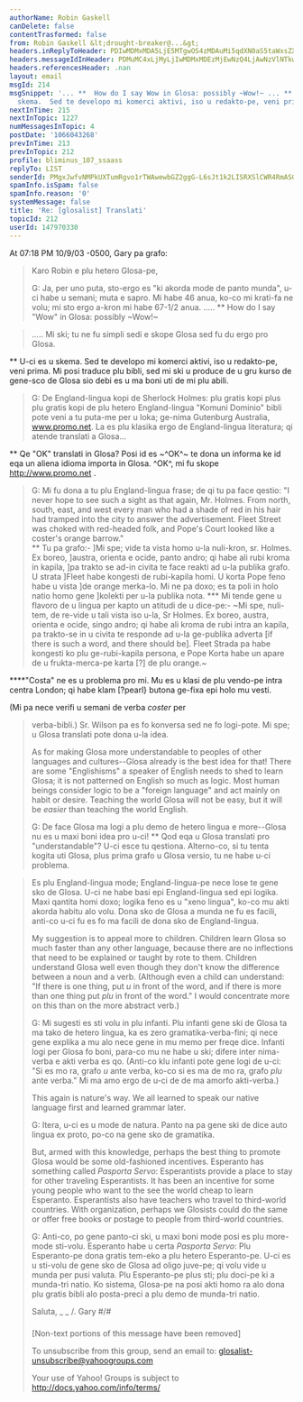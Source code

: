 ```yaml
---
authorName: Robin Gaskell
canDelete: false
contentTrasformed: false
from: Robin Gaskell &lt;drought-breaker@...&gt;
headers.inReplyToHeader: PDIwMDMxMDA5LjE5MTgwOS4zMDAuMi5qdXN0aS5taWxsZXJAanVuby5jb20+
headers.messageIdInHeader: PDMuMC4xLjMyLjIwMDMxMDEzMjEwNzQ4LjAwNzVlNTkwQHBhY2lmaWMubmV0LmF1Pg==
headers.referencesHeader: .nan
layout: email
msgId: 214
msgSnippet: '... **  How do I say Wow in Glosa: possibly ~Wow!~ ... **  U-ci es u
  skema.  Sed te developo mi komerci aktivi, iso u redakto-pe, veni prima.  Mi posi'
nextInTime: 215
nextInTopic: 1227
numMessagesInTopic: 4
postDate: '1066043268'
prevInTime: 213
prevInTopic: 212
profile: bliminus_107_ssaass
replyTo: LIST
senderId: PMgxJwfvNMPkUXTumRgvo1rTWAwewbGZ2ggG-L6sJt1k2LISRXSlCWR4RmASGTqEv0x4pV_SAAxETa2e_jVaMT7VqcvdFvpqIpWHO79DU3F3vvjtfg
spamInfo.isSpam: false
spamInfo.reason: '0'
systemMessage: false
title: 'Re: [glosalist] Translati'
topicId: 212
userId: 147970330
---
```


At 07:18 PM 10/9/03 -0500, Gary pa grafo:
>Karo Robin e plu hetero Glosa-pe,
>
>G:  Ja, per uno puta, sto-ergo es "ki akorda mode de panto munda", u-ci
>habe u semani; muta e sapro.  Mi habe 46 anua, ko-co mi krati-fa ne volu;
>mi sto ergo a-kron mi habe 67-1/2 anua.    ..... 
**  How do I say "Wow" in Glosa: possibly ~Wow!~

>   .....   Mi ski; tu ne
>fu simpli sedi e skope Glosa sed fu du ergo pro Glosa.
>
**  U-ci es u skema.  Sed te developo mi komerci aktivi, iso u redakto-pe,
veni prima.  Mi posi traduce plu bibli, sed mi ski u produce de u gru kurso
de gene-sco de Glosa sio debi es u ma boni uti de mi plu abili.

>G:  De England-lingua kopi de Sherlock Holmes: plu gratis kopi plus plu
>gratis kopi de plu hetero England-lingua "Komuni Dominio" bibli pote veni
>a tu puta-me per u loka; ge-nima Gutenburg Australia, www.promo.net.  La
>es plu klasika ergo de England-lingua literatura; qi atende translati a
>Glosa...
>
**  Qe "OK" translati in Glosa?  Posi id es ~^OK^~ te dona un informa ke id
eqa un aliena idioma importa in Glosa.
    ^OK^, mi fu skope http://www.promo.net .  

>G:  Mi fu dona a tu plu England-lingua frase; de qi tu pa face qestio: "I
>never hope to see such a sight as that again, Mr. Holmes.  From north,
>south, east, and west every man who had a shade of red in his hair had
>tramped into the city to answer the advertisement.  Fleet Street was
>choked with red-headed folk, and Pope's Court looked like a coster's
>orange barrow."  
**   Tu pa grafo:-
]Mi spe; vide ta vista homo u-la nuli-kron, sr. Holmes. Ex boreo,
]austra, orienta e ocide, panto andro; qi habe ali rubi kroma in kapila,
]pa trakto se ad-in civita te face reakti ad u-la publika grafo.  U strata
]Fleet habe kongesti de rubi-kapila homi.  U korta Pope feno habe u vista
]de orange merka-lo.  Mi ne pa doxo; es ta poli in holo natio homo gene
]kolekti per u-la publika nota.
*** Mi tende gene u flavoro de u lingua per kapto un atitudi de u dice-pe:-
 ~Mi spe, nuli-tem, de re-vide u tali vista iso u-la, Sr Holmes.  Ex boreo,
austra, orienta e ocide, singo andro; qi habe ali kroma de rubi intra an
kapila, pa trakto-se in u civita te responde ad u-la ge-publika adverta [if
there is such a word, and there should be].  Fleet Strada pa habe kongesti
ko plu ge-rubi-kapila persona, e Pope Korta habe un apare de u
frukta-merca-pe karta [?] de plu orange.~
 
****"Costa" ne es u problema pro mi.  Mu es u klasi de plu vendo-pe intra
centra London; qi habe klam [?pearl} butona ge-fixa epi holo mu vesti.

(Mi pa nece verifi u semani de verba _coster_ per
>verba-bibli.)  Sr. Wilson pa es fo konversa sed ne fo logi-pote.  Mi spe;
>u Glosa translati pote dona u-la idea.
>
>As for making Glosa more understandable to peoples of other languages and
>cultures--Glosa already is the best idea for that!  There are some
>"Englishisms" a speaker of English needs to shed to learn Glosa; it is
>not patterned on English so much as logic.  Most human beings consider
>logic to be a "foreign language" and act mainly on habit or desire. 
>Teaching the world Glosa will not be easy, but it will be _easier_ than
>teaching the world English.
>
>G:  De face Glosa ma logi a plu demo de hetero lingua e more--Glosa nu es
>u maxi boni idea pro u-ci! 
**  Qod eqa u Glosa translati pro "understandable"?  U-ci esce tu qestiona.
 Alterno-co, si tu tenta kogita uti Glosa, plus prima grafo u Glosa versio,
tu ne habe u-ci problema.

>   Es plu England-lingua mode; England-lingua-pe
>nece lose te gene sko de Glosa.  U-ci ne habe basi epi England-lingua sed
>epi logika.  Maxi qantita homi doxo; logika feno es u "xeno lingua",
>ko-co mu akti akorda habitu alo volu.  Dona sko de Glosa a munda ne fu es
>facili, anti-co u-ci fu es fo ma facili de dona sko de England-lingua.
>
>My suggestion is to appeal more to children.  Children learn Glosa so
>much faster than any other language, because there are no inflections
>that need to be explained or taught by rote to them.  Children understand
>Glosa well even though they don't know the difference between a noun and
>a verb.  (Although even a child can understand: "If there is one thing,
>put _u_ in front of the word, and if there is more than one thing put
>_plu_ in front of the word."  I would concentrate more on this than on
>the more abstract verb.)
>
>G:  Mi sugesti es sti volu in plu infanti.  Plu infanti gene ski de Glosa
>ta ma tako de hetero lingua, ka es zero gramatika-verba-fini; qi nece
>gene explika a mu alo nece gene in mu memo per freqe dice.  Infanti logi
>per Glosa fo boni, para-co mu ne habe u ski; difere inter nima-verba e
>akti verba es qo.  (Anti-co klu infanti pote gene logi de u-ci: "Si es mo
>ra, grafo _u_ ante verba, ko-co si es ma de mo ra, grafo _plu_ ante
>verba."  Mi ma amo ergo de u-ci de de ma amorfo akti-verba.)
>
>This again is nature's way.  We all learned to speak our native language
>first and learned grammar later.
>
>G:  Itera, u-ci es u mode de natura.  Panto na pa gene ski de dice auto
>lingua ex proto, po-co na gene sko de gramatika.
>
>But, armed with this knowledge, perhaps the best thing to promote Glosa
>would be some old-fashioned incentives.  Esperanto has something called
>_Pasporta Servo_:  Esperantists provide a place to stay for other
>traveling Esperantists.  It has been an incentive for some young people
>who want to the see the world cheap to learn Esperanto.  Esperantists
>also have teachers who travel to third-world countries.  With
>organization, perhaps we Glosists could do the same or offer free books
>or postage to people from third-world countries.
>
>G:  Anti-co, po gene panto-ci ski, u maxi boni mode posi es plu more-mode
>sti-volu.  Esperanto habe u certa _Pasporta Servo_:  Plu Esperanto-pe
>dona gratis tem-eko a plu hetero Esperanto-pe.  U-ci es u sti-volu de
>gene sko de Glosa ad oligo juve-pe; qi volu vide u munda per pusi valuta.
> Plu Esperanto-pe plus sti; plu doci-pe ki a munda-tri natio.  Ko
>sistema, Glosa-pe na posi akti homo ra alo dona plu gratis bibli alo
>posta-preci a plu demo de munda-tri natio.
>
>Saluta,
> _  _
>  /.   Gary
>#/\#
> ###
>
>[Non-text portions of this message have been removed]
>
>
>
>To unsubscribe from this group, send an email to:
>glosalist-unsubscribe@yahoogroups.com
>
> 
>
>Your use of Yahoo! Groups is subject to http://docs.yahoo.com/info/terms/ 
>
>
>



